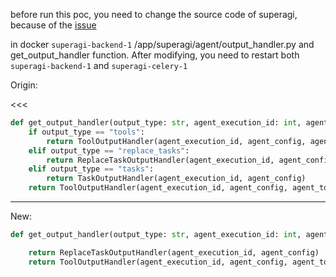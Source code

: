 before run this poc, you need to change the source code of superagi, because of the [issue](https://github.com/TransformerOptimus/SuperAGI/issues/1438)

in docker `superagi-backend-1` /app/superagi/agent/output_handler.py and get_output_handler function. After modifying, you need to restart  both `superagi-backend-1` and `superagi-celery-1`

Origin:

<<<
```python
def get_output_handler(output_type: str, agent_execution_id: int, agent_config: dict, agent_tools: list = [],memory=None):
    if output_type == "tools":
        return ToolOutputHandler(agent_execution_id, agent_config, agent_tools,memory=memory)
    elif output_type == "replace_tasks":
        return ReplaceTaskOutputHandler(agent_execution_id, agent_config)
    elif output_type == "tasks":
        return TaskOutputHandler(agent_execution_id, agent_config)
    return ToolOutputHandler(agent_execution_id, agent_config, agent_tools,memory=memory)
```
---
New:
>>>

```python
def get_output_handler(output_type: str, agent_execution_id: int, agent_config: dict, agent_tools: list = [],memory=None):

    return ReplaceTaskOutputHandler(agent_execution_id, agent_config)
    return ToolOutputHandler(agent_execution_id, agent_config, agent_tools,memory=memory)
```

